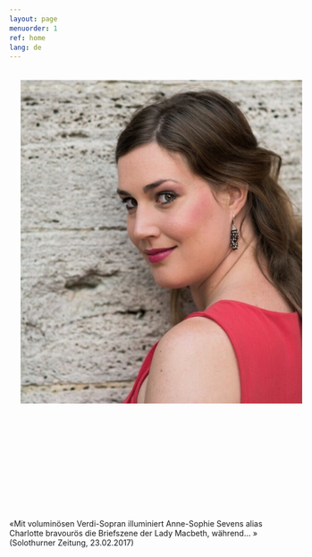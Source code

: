 ```yaml
---
layout: page
menuorder: 1
ref: home
lang: de
---
```



<img style="float: left; padding: 20px" src="/assets/muurfoto-small.jpg">

&nbsp;

&nbsp;

&nbsp;

&nbsp;

&nbsp;

&nbsp;

«Mit voluminösen Verdi-Sopran illuminiert Anne-Sophie Sevens alias Charlotte bravourös die Briefszene der Lady Macbeth, während... » (Solothurner Zeitung, 23.02.2017)
